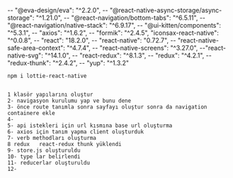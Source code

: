    -- "@eva-design/eva": "^2.2.0",
   -- "@react-native-async-storage/async-storage": "^1.21.0",
   -- "@react-navigation/bottom-tabs": "^6.5.11",
   -- "@react-navigation/native-stack": "^6.9.17",
   -- "@ui-kitten/components": "^5.3.1",
    -- "axios": "^1.6.2",
   -- "formik": "^2.4.5",
    "iconsax-react-native": "^0.0.8",
   -- "react": "18.2.0",
   -- "react-native": "0.72.7",
   -- "react-native-safe-area-context": "^4.7.4",
   -- "react-native-screens": "^3.27.0",
   --"react-native-svg": "^14.1.0",
   -- "react-redux": "^8.1.3",
   -- "redux": "^4.2.1",
  --  "redux-thunk": "^2.4.2",
    -- "yup": "^1.3.2"

    npm i lottie-react-native


    1 klasör yapılarını oluştur
    2- navigasyon kurulumu yap ve bunu dene
    3- önce route tanımla sonra sayfayı oluştur sonra da navigation containere ekle
    4-
    5- api istekleri için url kısmına base url oluşturma
    6- axios için tanım yapma client oluşturduk
    7- verb methodları oluşturma
    8 redux   react-redux thunk yüklendi
    9- store.js oluşturuldu
    10- type lar belirlendi
    11- reducerlar oluşturuldu
    12-
